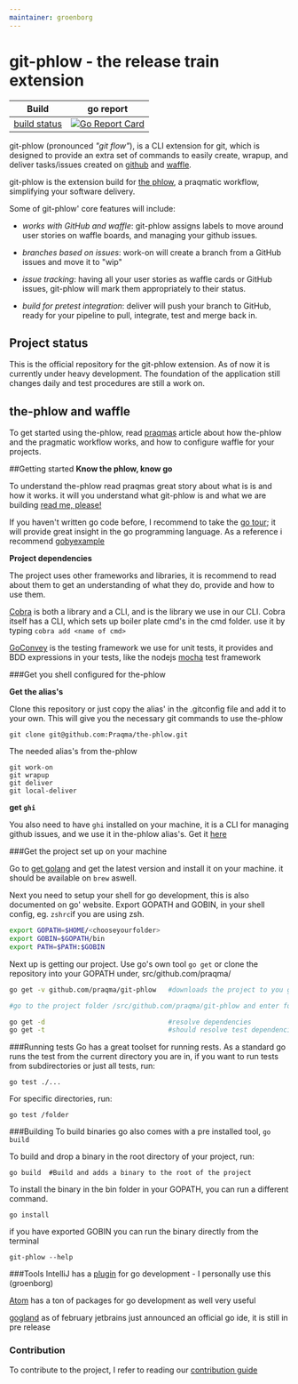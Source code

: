 ```yaml
---
maintainer: groenborg
---
```


# git-phlow - the release train extension

| Build | go report  |
| ------------- | ----------------- |
| [build status](https://concourse.code.praqma.com/api/v1/teams/main/pipelines/git-phlow/jobs/integration/badge) | [![Go Report Card](https://goreportcard.com/badge/github.com/Praqma/git-phlow)](https://goreportcard.com/report/github.com/Praqma/git-phlow)       |


git-phlow (pronounced _"git flow"_), is a CLI extension for git, which is designed to provide an extra set of commands to easily create, wrapup, and deliver tasks/issues created on [github](https://github.com) and [waffle](https://waffle.io/).

git-phlow is the extension build for [the phlow](http://www.praqma.com/stories/a-pragmatic-workflow/), a praqmatic workflow, simplifying your software delivery.

Some of git-phlow' core features will include:

- *works with GitHub and waffle*: git-phlow assigns labels to move around user stories on waffle boards, and managing your github issues.

- *branches based on issues*:  work-on will create a branch from a GitHub issues and move it to "wip"

- *issue tracking*: having all your user stories as waffle cards or GitHub issues, git-phlow will mark them appropriately to their status.

- *build for pretest integration*: deliver will push your branch to GitHub, ready for your pipeline to pull, integrate, test and merge back in.


## Project status
This is the official repository for the git-phlow extension. As of now it is currently under heavy development. The foundation of the application still changes daily and test procedures are still a work on.

## the-phlow and waffle
To get started using the-phlow, read [praqmas](http://www.praqma.com/stories/a-pragmatic-workflow/) article about how the-phlow and the pragmatic workflow works, and how to configure waffle for your projects.

##Getting started
**Know the phlow, know go**

To understand the-phlow read praqmas great story about what is is and how it works.
it will you understand what git-phlow is and what we are building
[read me, please!](http://www.praqma.com/stories/a-pragmatic-workflow/)

If you haven't written go code before, I recommend to take the [go tour](https://tour.golang.org/welcome/1); it will provide great insight in the go programming language. As a reference i recommend [gobyexample](https://gobyexample.com/)

**Project dependencies**

The project uses other frameworks and libraries, it is recommend to read about them to get an understanding of what they do, provide and how to use them.

[Cobra](https://github.com/spf13/cobra) is both a library and a CLI, and is the library we use in our CLI. Cobra itself has a CLI, which sets up boiler plate cmd's in the cmd folder. use it by typing `cobra add <name of cmd>`

[GoConvey](https://github.com/smartystreets/goconvey) is the testing framework we use for unit tests, it provides and BDD expressions in your tests, like the nodejs [mocha](https://mochajs.org/) test framework

###Get you shell configured for the-phlow

**Get the alias's**

Clone this repository or just copy the alias' in the .gitconfig file and add it to your own. This will give you
the necessary git commands to use the-phlow

`git clone git@github.com:Praqma/the-phlow.git`

The needed alias's from the-phlow
```git
git work-on
git wrapup
git deliver
git local-deliver
```
**get `ghi`**

You also need to have `ghi` installed on your machine, it is a CLI for managing github issues, and we use it in the-phlow alias's. Get it [here](https://github.com/stephencelis/ghi)

###Get the project set up on your machine

Go to [get golang](https://golang.org/doc/install) and get the latest version and install it on your machine.
it should be available on `brew` aswell.

Next you need to setup your shell for go development, this is also documented on go' website. Export GOPATH and GOBIN, in your shell config,
eg. `zshrc`if you are using zsh.

```bash
export GOPATH=$HOME/<chooseyourfolder>
export GOBIN=$GOPATH/bin
export PATH=$PATH:$GOBIN
```

Next up is getting our project. Use go's own tool `go get` or clone the repository into your GOPATH under, src/github.com/praqma/
```bash
go get -v github.com/praqma/git-phlow   #downloads the project to you gopath

#go to the project folder /src/github.com/praqma/git-phlow and enter following commands

go get -d                               #resolve dependencies
go get -t                               #should resolve test dependencies
```
###Running tests
Go has a great toolset for running rests. As a standard go runs the test from the current directory you are in, if you want to run tests from subdirectories or just all tests, run:

`go test ./...`

For specific directories, run:

`go test /folder`


###Building
To build binaries go also comes with a pre installed tool, `go build`

To build and drop a binary in the root directory of your project, run:

`go build  #Build and adds a binary to the root of the project`

To install the binary in the bin folder in your GOPATH, you can run a different command.

`go install`

if you have exported GOBIN you can run the binary directly from the terminal

`git-phlow --help`


###Tools
IntelliJ has a [plugin](http://go-ide.com) for go development - I personally use this (groenborg)

[Atom](https://atom.io) has a ton of packages for go development as well very useful

[gogland](https://www.jetbrains.com/go/) as of february jetbrains just announced an official go ide, it is still in pre release



### Contribution
To contribute to the project, I refer to reading our [contribution guide](https://github.com/Praqma/git-phlow/blob/master/CONTRIBUTING.md)
